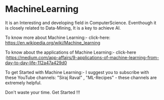 # MachineLearning

  It is an Interesting and developing field in ComputerScience.
  Eventhough it is closely related to Data-Mining, It is a key to achieve AI.
  
  To know more about Machine Learning:- click-here: https://en.wikipedia.org/wiki/Machine_learning
  
  To know about the applications of Machine Learning:- click-here :https://medium.com/app-affairs/9-applications-of-machine-learning-from-day-to-day-life-112a47a429d0
  
  To get Started with Machine Learning:- I suggest you to subscribe with these YouTube channels: "Siraj Raval"  , "ML-Recipes" - these channels are extremely helpful.

Don't waste your time. Get Started !!!
  
